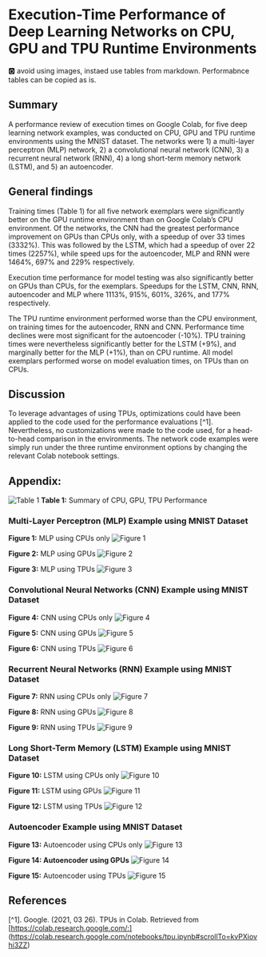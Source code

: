 # Execution-Time Performance of Deep Learning Networks on CPU, GPU and TPU Runtime Environments 

:o2: avoid using images, instaed use tables from markdown. Performabnce tables can be copied as is.


## Summary 

A performance review of execution times on Google Colab, for five deep learning network examples, was conducted on CPU, GPU and TPU runtime environments using the MNIST dataset.  The networks were 1) a multi-layer perceptron (MLP) network, 2) a convolutional neural network (CNN), 3) a recurrent neural network (RNN), 4) a long short-term memory network (LSTM), and 5) an autoencoder.   

## General findings 

Training times (Table 1) for all five network exemplars were significantly better on the GPU runtime environment than on Google Colab’s CPU environment. Of the networks, the CNN had the greatest performance improvement on GPUs than CPUs only, with a speedup of over 33 times (3332%). This was followed by the LSTM, which had a speedup of over 22 times (2257%), while speed ups for the autoencoder, MLP and RNN were 1464%, 697% and 229% respectively. 

Execution time performance for model testing was also significantly better on GPUs than CPUs, for the exemplars. Speedups for the LSTM, CNN, RNN, autoencoder and MLP where 1113%, 915%, 601%, 326%, and 177% respectively. 

The TPU runtime environment performed worse than the CPU environment, on training times for the autoencoder, RNN and CNN. Performance time declines were most significant for the autoencoder (-10%). TPU training times were nevertheless significantly better for the LSTM (+9%), and marginally better for the MLP (+1%), than on CPU runtime. All model exemplars performed worse on model evaluation times, on TPUs than on CPUs. 

## Discussion 

To leverage advantages of using TPUs, optimizations could have been applied to the code used for the performance evaluations [^1]. Nevertheless, no customizations were made to the code used, for a head-to-head comparison in the environments. The network code examples were simply run under the three runtime environment options by changing the relevant Colab notebook settings.

## Appendix:

![Table 1](https://github.com/cybertraining-dsc/sp21-599-359/raw/develop/Assignments/images/runtime_performance.jpg)
**Table 1:** Summary of CPU, GPU, TPU Performance


### Multi-Layer Perceptron (MLP) Example using MNIST Dataset

**Figure 1:** MLP using CPUs only
![Figure 1](https://github.com/cybertraining-dsc/sp21-599-359/raw/develop/Assignments/images/mlp_cpu.jpg)


**Figure 2:** MLP using GPUs
![Figure 2](https://github.com/cybertraining-dsc/sp21-599-359/raw/develop/Assignments/images/mlp_gpu.jpg)


**Figure 3:** MLP using TPUs
![Figure 3](https://github.com/cybertraining-dsc/sp21-599-359/raw/develop/Assignments/images/mlp_tpu.jpg)


### Convolutional Neural Networks (CNN) Example using MNIST Dataset

**Figure 4:** CNN using CPUs only
![Figure 4](https://github.com/cybertraining-dsc/sp21-599-359/raw/develop/Assignments/images/cnn_cpu.jpg)


**Figure 5:** CNN using GPUs
![Figure 5](https://github.com/cybertraining-dsc/sp21-599-359/raw/develop/Assignments/images/cnn_gpu.jpg)


**Figure 6:** CNN using TPUs
![Figure 6](https://github.com/cybertraining-dsc/sp21-599-359/raw/develop/Assignments/images/cnn_tpu.jpg)


### Recurrent Neural Networks (RNN) Example using MNIST Dataset

**Figure 7:** RNN using CPUs only
![Figure 7](https://github.com/cybertraining-dsc/sp21-599-359/raw/develop/Assignments/images/rnn_cpu.jpg)


**Figure 8:** RNN using GPUs
![Figure 8](https://github.com/cybertraining-dsc/sp21-599-359/raw/develop/Assignments/images/rnn_gpu.jpg)


**Figure 9:** RNN using TPUs
![Figure 9](https://github.com/cybertraining-dsc/sp21-599-359/raw/develop/Assignments/images/rnn_tpu.jpg)


### Long Short-Term Memory (LSTM) Example using MNIST Dataset

**Figure 10:** LSTM using CPUs only
![Figure 10](https://github.com/cybertraining-dsc/sp21-599-359/raw/develop/Assignments/images/lstm_cpu.jpg)


**Figure 11:** LSTM using GPUs
![Figure 11](https://github.com/cybertraining-dsc/sp21-599-359/raw/develop/Assignments/images/lstm_gpu.jpg)


**Figure 12:** LSTM using TPUs
![Figure 12](https://github.com/cybertraining-dsc/sp21-599-359/raw/develop/Assignments/images/lstm_tpu.jpg)


### Autoencoder Example using MNIST Dataset

**Figure 13:** Autoencoder using CPUs only
![Figure 13](https://github.com/cybertraining-dsc/sp21-599-359/raw/develop/Assignments/images/autoencoder_cpu.jpg)


**Figure 14: Autoencoder using GPUs**
![Figure 14](https://github.com/cybertraining-dsc/sp21-599-359/raw/develop/Assignments/images/autoencoder_gpu.jpg)


**Figure 15:** Autoencoder using TPUs
![Figure 15](https://github.com/cybertraining-dsc/sp21-599-359/raw/develop/Assignments/images/autoencoder_tpu.jpg)


## References

[^1]. Google. (2021, 03 26). TPUs in Colab. Retrieved from [https://colab.research.google.com/:] (https://colab.research.google.com/notebooks/tpu.ipynb#scrollTo=kvPXiovhi3ZZ)

